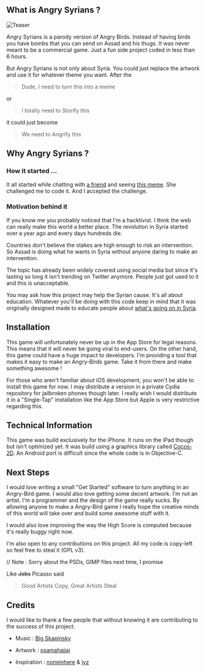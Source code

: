 ## What is Angry Syrians ?

![Teaser](http://f.cl.ly/items/47142T3f0X1K1G0M002i/free_psd_angry_birds_android_by_tsunamy_boy-d484iwq.png)

Angry Syrians is a parody version of Angry Birds. Instead of having birds you have bombs that you can send on Assad and his thugs. It was never meant to be a commercial game. Just a fun side project coded in less than 6 hours.

But Angry Syrians is not only about Syria. You could just replace the artwork and use it for whatever theme you want. After the 
> Dude, I need to turn this into a meme 

or 

>I totally need to Storify this

 it could just become

>We need to Angrify this 

## Why Angry Syrians ?

### How it started ...

It all started while chatting with [a friend](https://twitter.com/#!/noneinhere) and seeing [this meme](https://www.facebook.com/photo.php?fbid=179880925465714). She challenged me to code it. And I accepted the challenge.

### Motivation behind it

If you know me you probably noticed that I'm a hacktivist. I think the web can really make this world a better place. The revolution in Syria started over a year ago and every days hundreds die.

Countries don't believe the stakes are high enough to risk an intervention. So Assad is doing what he wants in Syria without anyone daring to make an intervention.

The topic has already been widely covered using  social media but since it's lasting so long it isn't trending on Twitter anymore. People just got used to it and this is unacceptable.

You may ask how this project may help the Syrian cause. It's all about education. Whatever you'll be doing with this code keep in mind that it was originally designed made to educate people about [what's going on in Syria](https://twitter.com/#!/JanKuzvart/syria).

## Installation

This game will unfortunately never be up in the App Store for legal reasons. This means that it will never be going viral to end-users. On the other hand, this game could have a huge impact to developers. I'm providing a tool that makes it easy to make an Angry-Birds game. Take it from there and make something awesome !

For those who aren't familiar about iOS development, you won't be able to install this game for now. I may distribute a version in a private Cydia repository for jailbroken phones though later. I really wish I would distribute it in a "Single-Tap" installation like the App Store but Apple is very restrictive regarding this.

## Technical Information

This game was build exclusively for the iPhone. It runs on the iPad though but isn't optimized yet. It was build using a graphics library called [Cocos-2D](http://www.cocos2d-iphone.org/). An Android port is difficult since the whole code is in Objective-C. 

## Next Steps

I would love writing a small "Get Started" software to turn anything in an Angry-Bird game. I would also love getting some decent artwork. I'm not an artist. I'm a programmer and the design of the game really sucks. By allowing anyone to make a Angry-Bird game I really hope the creative minds of this world will take over and build some awesome stuff with it.

I would also love improving the way the High Score is computed because it's really buggy right now.

I'm also open to any contributions on this project. All my code is copy-left so feel free to steal it (GPL v3).

// Note : Sorry about the PSDs, GIMP files next time, I promise

Like ~~Jobs~~ Picasso said 
> Good Artists Copy, Great Artists Steal


## Credits 

I would like to thank a few people that without knowing it are contributing to the success of this project.

* Music :  [Big Skapinsky](http://soundcloud.com/big-skapinsky/)

* Artwork : [osamahajjaj](http://osamahajjaj.com/en/)

* Inspiration : [noneinhere](http://twitter.com/noneinhere) & [jyz](http://twitter.com/jyzas)
